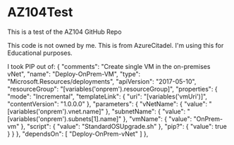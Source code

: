 # AZ104Test
This is a test of the AZ104 GitHub Repo

This code is not owned by me. This is from AzureCitadel. I'm using this for Educational purposes. 

I took PIP out of:         {
            "comments": "Create single VM in the on-premises vNet",
            "name": "Deploy-OnPrem-VM",
            "type": "Microsoft.Resources/deployments",
            "apiVersion": "2017-05-10",
            "resourceGroup": "[variables('onprem').resourceGroup]",
            "properties": {
                "mode": "Incremental",
                "templateLink": {
                    "uri": "[variables('vmUri')]",
                    "contentVersion": "1.0.0.0"
                },
                "parameters": {
                    "vNetName": {
                        "value": "[variables('onprem').vnet.name]"
                    },
                    "subnetName": {
                        "value": "[variables('onprem').subnets[1].name]"
                    },
                    "vmName": {
                        "value": "OnPrem-vm"
                    },
                    "script": {
                        "value": "StandardOSUpgrade.sh"
                    },
                    "pip?": {
                        "value": true
                    }
                }
            },
            "dependsOn": [
                "Deploy-OnPrem-vNet"
            ]
        },
